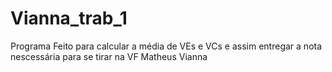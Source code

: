 # Vianna_trab_1
Programa Feito para calcular a média de VEs e VCs e assim entregar a nota nescessária para se tirar na VF
Matheus Vianna
